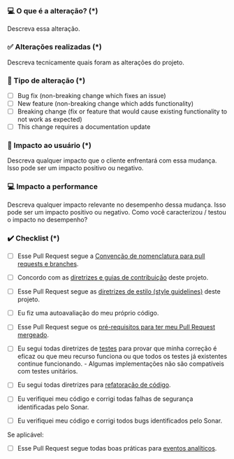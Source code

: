 ### 💻 O que é a alteração? (\*)

Descreva essa alteração.

### ✅ Alterações realizadas (\*)

Descreva tecnicamente quais foram as alterações do projeto.

### 🚨 Tipo de alteração (\*)

- [ ] Bug fix (non-breaking change which fixes an issue)
- [ ] New feature (non-breaking change which adds functionality)
- [ ] Breaking change (fix or feature that would cause existing functionality to not work as expected)
- [ ] This change requires a documentation update

### 👤 Impacto ao usuário (\*)

Descreva qualquer impacto que o cliente enfrentará com essa mudança. Isso pode ser um impacto positivo ou negativo.

### 💻 Impacto a performance

Descreva qualquer impacto relevante no desempenho dessa mudança. Isso pode ser um impacto positivo ou negativo. Como você caracterizou / testou o impacto no desempenho?

### ✔️ Checklist (\*)

- [ ] Esse Pull Request segue a [Convenção de nomenclatura para pull requests e branches](https://madeiramadeira.atlassian.net/wiki/spaces/MadMob/pages/2930278873/Conven+o+de+nomenclatura+para+pull+requests+e+branches).
- [ ] Concordo com as [diretrizes e guias de contribuição](https://madeiramadeira.atlassian.net/wiki/spaces/MadMob/pages/2929295404/Contribui+o+de+C+digo) deste projeto.
- [ ] Esse Pull Request segue as [diretrizes de estilo (style guidelines)](https://link-url-here.org) deste projeto.
- [ ] Eu fiz uma autoavaliação do meu próprio código.
- [ ] Esse Pull Request segue os [pré-requisitos para ter meu Pull Request mergeado](https://madeiramadeira.atlassian.net/wiki/spaces/MadMob/pages/2929295411/Pr+-requisitos+para+Pull+Requests).

- [ ] Eu segui todas diretrizes de [testes](https://madeiramadeira.atlassian.net/wiki/spaces/MadMob/pages/2929229861/Testes+Unit+rios+com+React+Native+e+Jest) para provar que minha correção é eficaz ou que meu recurso funciona ou que todos os testes já existentes continue funcionando. - Algumas implementações não são compatíveis com testes unitários.
- [ ] Eu segui todas diretrizes para [refatoração de código](https://madeiramadeira.atlassian.net/wiki/spaces/MadMob/pages/2929950877/Refatora+o+de+c+digo).
- [ ] Eu verifiquei meu código e corrigi todas falhas de segurança identificadas pelo Sonar.
- [ ] Eu verifiquei meu código e corrigi todos bugs identificados pelo Sonar.

Se aplicável:

- [ ] Esse Pull Request segue todas boas práticas para [eventos analíticos](https://madeiramadeira.atlassian.net/wiki/spaces/MadMob/pages/2929262655/Boas+Pr+ticas+para+Uso+de+Eventos+Anal+ticos+no+APP).
